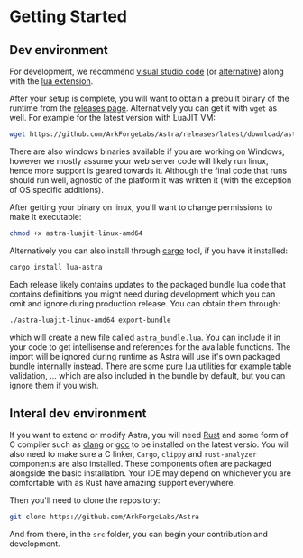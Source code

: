 # Getting Started

## Dev environment

For development, we recommend [visual studio code](https://code.visualstudio.com/) (or [alternative](https://vscodium.com/)) along with the [lua extension](https://marketplace.visualstudio.com/items?itemName=sumneko.lua).

After your setup is complete, you will want to obtain a prebuilt binary of the runtime from the [releases page](https://github.com/ArkForgeLabs/Astra/releases). Alternatively you can get it with `wget` as well. For example for the latest version with LuaJIT VM:

```bash
wget https://github.com/ArkForgeLabs/Astra/releases/latest/download/astra-luajit-linux-amd64
```

There are also windows binaries available if you are working on Windows, however we mostly assume your web server code will likely run linux, hence more support is geared towards it. Although the final code that runs should run well, agnostic of the platform it was written it (with the exception of OS specific additions).

After getting your binary on linux, you'll want to change permissions to make it executable:

```bash
chmod +x astra-luajit-linux-amd64
```

Alternatively you can also install through [cargo](https://doc.rust-lang.org/cargo/) tool, if you have it installed:

```bash
cargo install lua-astra
```

Each release likely contains updates to the packaged bundle lua code that contains definitions you might need during development which you can omit and ignore during production release. You can obtain them through:

```bash
./astra-luajit-linux-amd64 export-bundle
```

which will create a new file called `astra_bundle.lua`. You can include it in your code to get intellisense and references for the available functions. The import will be ignored during runtime as Astra will use it's own packaged bundle internally instead. There are some pure lua utilities for example table validation, ... which are also included in the bundle by default, but you can ignore them if you wish.

## Interal dev environment

If you want to extend or modify Astra, you will need [Rust](https://www.rust-lang.org/) and some form of C compiler such as [clang](https://clang.llvm.org/) or [gcc](https://gcc.gnu.org/) to be installed on the latest versio. You will also need to make sure a C linker, `Cargo`, `clippy` and `rust-analyzer` components are also installed. These components often are packaged alongside the basic installation. Your IDE may depend on whichever you are comfortable with as Rust have amazing support everywhere.

Then you'll need to clone the repository:

```bash
git clone https://github.com/ArkForgeLabs/Astra
```

And from there, in the `src` folder, you can begin your contribution and development.
